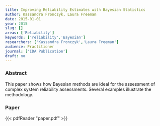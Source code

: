 ```yaml
---
title: Improving Reliability Estimates with Bayesian Statistics
author: Kassandra Fronczyk, Laura Freeman
date: 2015-01-01
year: 2015
slug: []
areas: ['Reliability']
keywords: ['reliability','Bayesian']
researchers: ['Kassandra Fronczyk','Laura Freeman']
audience: Practitioner
journal: ['IDA Publication']
draft: no
---
```




### Abstract

This paper shows how Bayesian methods are ideal for the assessment of complex system reliability assessments. Several examples illustrate the methodology.



### Paper 
 {{< pdfReader "paper.pdf" >}}



